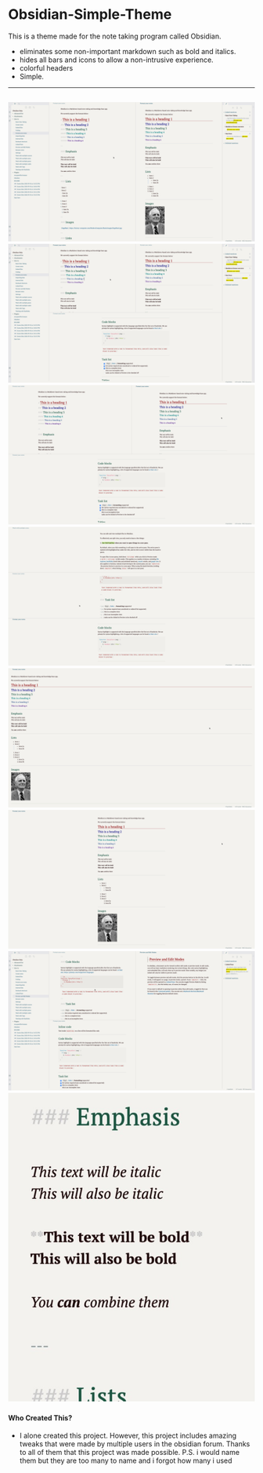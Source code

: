 # Obsidian-Simple-Theme
This is a theme made for the note taking program called Obsidian. 

- eliminates some non-important markdown such as bold and italics.
- hides all bars and icons to allow a non-intrusive experience. 
- colorful headers
- Simple. 

---
![](images/Screenshot1.jpg)
![](images/Screenshot01.jpg)
![](images/Screenshot2.jpg)
![](images/Screenshot02.jpg)
![](images/Screenshot3.jpg)
![](images/Screenshot03.jpg)
![](images/Screenshot4.jpg)
![](images/Screenshotlast.jpg)
---
#### Who Created This?
- I alone created this project. However, this project includes amazing tweaks that were made by multiple users in the obsidian forum. Thanks to all of them that this project was made possible. P.S. i would name them but they are too many to name and i forgot how many i used 
